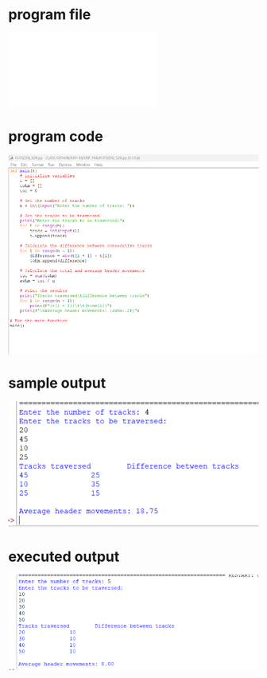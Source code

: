 # program file
![program_file](FCFS(DS)_528.py)

# program code
![program_code](FCFS(DS)_code_528.png)

# sample output
![sample_output](FCFS(DS)_IO_528.png)

# executed output
![executed_output](FCFS(DS)_EO_528.png)
